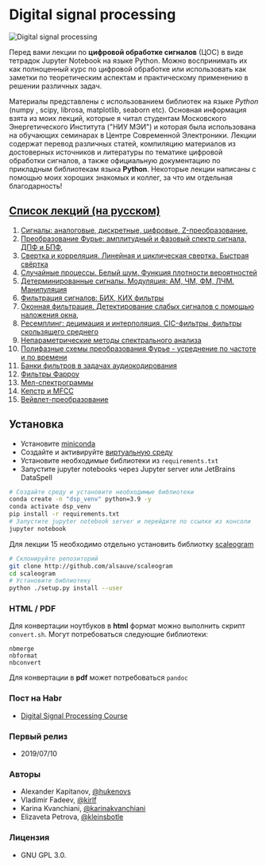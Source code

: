 # Digital signal processing

![Digital signal processing](img/cic_signal.svg "Improve your skills into Digital Signtal Processing!")

Перед вами лекции по **цифровой обработке сигналов** (ЦОС) в виде тетрадок Jupyter Notebook на языке Python. Можно воспринимать их как полноценный курс по цифровой обработке или использовать как заметки по теоретическим аспектам и практическому применению в решении различных задач.  

Материалы представлены с использованием библиотек на языке *Python* (numpy , scipy, librosa, matplotlib, seaborn etc). Основная информация взята из моих лекций, которые я читал студентам Московского Энергетического Института ("НИУ МЭИ") и которая была использована на обучающих семинарах в Центре Современной Электроники. Лекции содержат перевод различных статей, компиляцию материалов из достоверных источников и литературы по тематике цифровой обработки сигналов, а также официальную документацию по прикладным библиотекам языка **Python**. Некоторые лекции написаны с помощью моих хороших знакомых и коллег, за что им отдельная благодарность!

## [Список лекций (на русском)](https://github.com/hukenovs/dsp-theory/tree/master/src "DSP courses in RU")

1. [Сигналы: аналоговые, дискретные, цифровые. Z-преобразование](https://nbviewer.jupyter.org/github/hukenovs/dsp-theory/blob/master/src/dsp_theory_1_signals.ipynb?flush_cache=True "Signals, analog, digital, Z-transform"),
2. [Преобразование Фурье: амплитудный и фазовый спектр сигнала, ДПФ и БПФ](https://nbviewer.jupyter.org/github/hukenovs/dsp-theory/blob/master/src/dsp_theory_2_spectrum.ipynb?flush_cache=True "Discrete Fourier Transform. FFT, IFFT"),
3. [Свертка и корреляция. Линейная и циклическая свертка. Быстрая свёртка](https://nbviewer.jupyter.org/github/hukenovs/dsp-theory/blob/master/src/dsp_theory_3_convolution.ipynb?flush_cache=True "Correlation, convolution: linear / circular / fast")
4. [Случайные процессы. Белый шум. Функция плотности вероятностей](https://nbviewer.jupyter.org/github/hukenovs/dsp-theory/blob/master/src/dsp_theory_4_random_noise.ipynb?flush_cache=True "Random signals AWGN, Noise")
5. [Детерминированные сигналы. Модуляция: АМ, ЧМ, ФМ, ЛЧМ. Манипуляция](https://nbviewer.jupyter.org/github/hukenovs/dsp-theory/blob/master/src/dsp_theory_5_modulation.ipynb?flush_cache=True "Modulation. AM-, FM-, Chirp signals")
6. [Фильтрация сигналов: БИХ, КИХ фильтры](https://nbviewer.jupyter.org/github/hukenovs/dsp-theory/blob/master/src/dsp_theory_6_iir_fir_filters.ipynb?flush_cache=True "IIR / FIR filters")
7. [Оконная фильтрация. Детектирование слабых сигналов с помощью наложения окна](https://nbviewer.jupyter.org/github/hukenovs/dsp-theory/blob/master/src/dsp_theory_7_windows.ipynb?flush_cache=True "Windows, filtration: Hann, Blackman, Flattop, Kaiser etc."), 
8. [Ресемплинг: децимация и интерполяция. CIC-фильтры, фильтры скользящего среднего](https://nbviewer.jupyter.org/github/hukenovs/dsp-theory/blob/master/src/dsp_theory_8_resampling.ipynb?flush_cache=True "CIC filters, decimation, interpolation, moving average")
9. [Непараметрические методы спектрального анализа](https://nbviewer.jupyter.org/github/hukenovs/dsp-theory/blob/master/src/dsp_theory_9_periodogram.ipynb?flush_cache=True "Spectrum analysis: Welch's Method")
10. [Полифазные схемы преобразования Фурье - усреднение по частоте и по времени](https://nbviewer.jupyter.org/github/hukenovs/dsp-theory/blob/master/src/dsp_theory_10_polyphase_ffts.ipynb?flush_cache=True "Spectrum analysis: average spectrum")
11. [Банки фильтров в задачах аудиокодирования](https://nbviewer.jupyter.org/github/hukenovs/dsp-theory/blob/master/src/dsp_theory_11_filter_banks.ipynb?flush_cache=True "Filter banks for audio processing")
12. [Фильтры Фарроу](https://nbviewer.jupyter.org/github/hukenovs/dsp-theory/blob/master/src/dsp_theory_12_filter_farrow.ipynb?flush_cache=True "Filter Farrow")
13. [Мел-спектрограммы](https://nbviewer.jupyter.org/github/hukenovs/dsp-theory/blob/master/src/dsp_theory_13_mel_scale.ipynb?flush_cache=True "Mel-spectrum")
14. [Кепстр и MFCC](https://nbviewer.jupyter.org/github/hukenovs/dsp-theory/blob/master/src/dsp_theory_14_mfcc.ipynb?flush_cache=True "MFCC")
15. [Вейвлет-преобразование](https://nbviewer.jupyter.org/github/hukenovs/dsp-theory/blob/master/src/dsp_theory_15_wavelets.ipynb?flush_cache=True "Wavelets")

## Установка
- Установите [miniconda](https://docs.conda.io/en/latest/miniconda.html)
- Создайте и активируйте [виртуальную среду](https://conda.io/projects/conda/en/latest/user-guide/tasks/manage-environments.html)
- Установите необходимые библиотеки из `requirements.txt`
- Запустите jupyter notebooks через Jupyter server или JetBrains DataSpell

```bash
# Создайте среду и установите необходимые библиотеки
conda create -n "dsp_venv" python=3.9 -y
conda activate dsp_venv
pip install -r requirements.txt
# Запустите jupyter notebook server и перейдите по ссылке из консоли 
jupyter notebook
```
Для лекции 15 необходимо отдельно установить библиотку [scaleogram](https://github.com/alsauve/scaleogram)
```bash
# Склонируйте репозиторий
git clone http://github.com/alsauve/scaleogram
cd scaleogram
# Установите библиотеку
python ./setup.py install --user
```
### HTML / PDF
Для конвертации ноутбуков в **html** формат можно выполнить скрипт `convert.sh`. Могут потребоваться следующие библиотеки:
```commandline
nbmerge
nbformat
nbconvert
```
Для конвертации в **pdf** может потребоваться `pandoc`

### Пост на Habr
  * [Digital Signal Processing Course](https://habr.com/ru/post/460445/ "Digital Signal Processing Course")

### Первый релиз
  * 2019/07/10

### Авторы
  * Alexander Kapitanov, [@hukenovs](https://github.com/hukenovs)
  * Vladimir Fadeev, [@kirlf](https://github.com/kirlf)
  * Karina Kvanchiani, [@karinakvanchiani](https://github.com/karinakvanchiani)
  * Elizaveta Petrova, [@kleinsbotle](https://github.com/kleinsbotle)
### Лицензия
  * GNU GPL 3.0.
